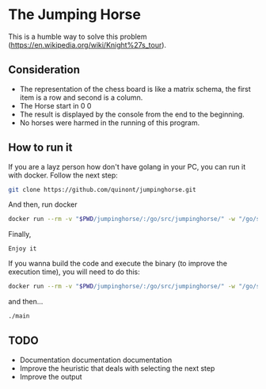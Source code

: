 # The Jumping Horse

This is a humble way to solve this problem (https://en.wikipedia.org/wiki/Knight%27s_tour).

## Consideration

- The representation of the chess board is like a matrix schema, the first item is a row and second is a column.
- The Horse start in 0 0
- The result is displayed by the console from the end to the beginning.
- No horses were harmed in the running of this program.


## How to run it

If you are a layz person how don't have golang in your PC, you can run it with docker. Follow the next step:

```bash
git clone https://github.com/quinont/jumpinghorse.git
```

And then, run docker

```bash
docker run --rm -v "$PWD/jumpinghorse/:/go/src/jumpinghorse/" -w "/go/src/jumpinghorse/" golang:1.15.1-alpine3.12 go run main.go
```

Finally,

```
Enjoy it
```

If you wanna build the code and execute the binary (to improve the execution time), you will need to do this:

```bash
docker run --rm -v "$PWD/jumpinghorse/:/go/src/jumpinghorse/" -w "/go/src/jumpinghorse/" golang:1.15.1-alpine3.12 go build main.go
```

and then...
```bash
./main
```


## TODO

- Documentation documentation documentation
- Improve the heuristic that deals with selecting the next step
- Improve the output
